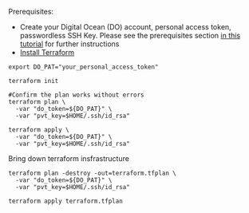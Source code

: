 
Prerequisites: 
- Create your Digital Ocean (DO) account, personal access token, passwordless SSH Key. Please see the prerequisites section [in this tutorial](https://www.digitalocean.com/community/tutorials/how-to-use-terraform-with-digitalocean#prerequisites) for further instructions
- [Install Terraform](https://www.terraform.io/downloads)

```
export DO_PAT="your_personal_access_token"

terraform init

#Confirm the plan works without errors
terraform plan \
  -var "do_token=${DO_PAT}" \
  -var "pvt_key=$HOME/.ssh/id_rsa" 

terraform apply \
  -var "do_token=${DO_PAT}" \
  -var "pvt_key=$HOME/.ssh/id_rsa"

```


Bring down terraform insfrastructure
```
terraform plan -destroy -out=terraform.tfplan \
  -var "do_token=${DO_PAT}" \
  -var "pvt_key=$HOME/.ssh/id_rsa"

terraform apply terraform.tfplan

```
